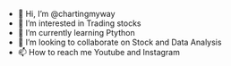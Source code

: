 - 👋 Hi, I’m @chartingmyway
- 👀 I’m interested in Trading stocks
- 🌱 I’m currently learning Ptython
- 💞️ I’m looking to collaborate on Stock and Data Analysis
- 📫 How to reach me Youtube and Instagram 

<!---
chartingmyway/chartingmyway is a ✨ special ✨ repository because its `README.md` (this file) appears on your GitHub profile.
You can click the Preview link to take a look at your changes.
--->
